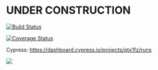 <p align="center">
<h1> UNDER CONSTRUCTION</h1>

[![Build Status](https://travis-ci.org/alfdocimo/alfdocimo-dev.svg?branch=master)](https://travis-ci.org/alfdocimo/alfdocimo-dev)

[![Coverage Status](https://coveralls.io/repos/github/alfdocimo/alfdocimo-dev/badge.svg?branch=master)](https://coveralls.io/github/alfdocimo/alfdocimo-dev?branch=master)

Cypress: https://dashboard.cypress.io/projects/qtx1fz/runs

  <img src="https://media.giphy.com/media/OMeGDxdAsMPzW/giphy.gif"/>
  
</p>
